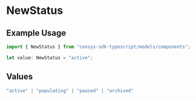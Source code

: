 # NewStatus

## Example Usage

```typescript
import { NewStatus } from "censys-sdk-typescript/models/components";

let value: NewStatus = "active";
```

## Values

```typescript
"active" | "populating" | "paused" | "archived"
```